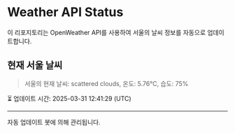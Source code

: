 
# Weather API Status

이 리포지토리는 OpenWeather API를 사용하여 서울의 날씨 정보를 자동으로 업데이트합니다.

## 현재 서울 날씨
> 서울의 현재 날씨: scattered clouds, 온도: 5.76°C, 습도: 75%

⏳ 업데이트 시간: 2025-03-31 12:41:29 (UTC)

---
자동 업데이트 봇에 의해 관리됩니다.
